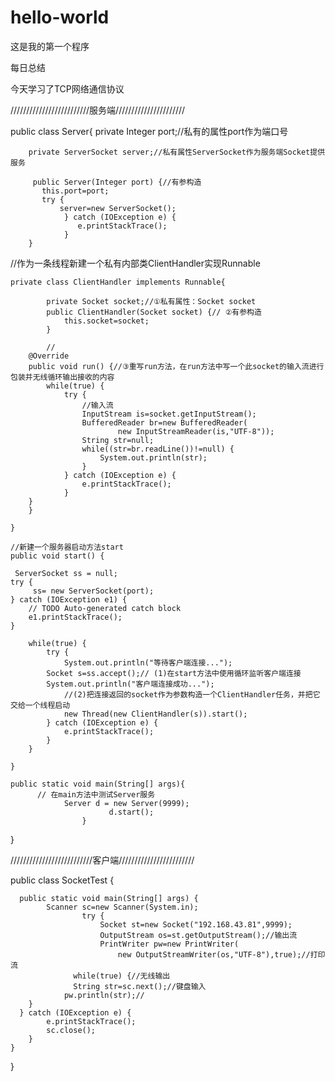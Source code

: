 # hello-world

这是我的第一个程序

每日总结

今天学习了TCP网络通信协议

/////////////////////////服务端//////////////////////

public class Server{
	 private Integer port;//私有的属性port作为端口号
   
	    private ServerSocket server;//私有属性ServerSocket作为服务端Socket提供服务
	
    	 public Server(Integer port) {//有参构造
		   this.port=port;
		   try {
		  	   server=new ServerSocket();
	        	} catch (IOException e) {
			       e.printStackTrace();
		        }
	    }

//作为一条线程新建一个私有内部类ClientHandler实现Runnable

	private class ClientHandler implements Runnable{
      
			private Socket socket;//①私有属性：Socket socket
			public ClientHandler(Socket socket) {// ②有参构造
				this.socket=socket;
			}
			
			//
		@Override
		public void run() {//③重写run方法，在run方法中写一个此socket的输入流进行包装并无线循环输出接收的内容
			while(true) {
				try {
					//输入流
					InputStream is=socket.getInputStream();
					BufferedReader br=new BufferedReader(
							new InputStreamReader(is,"UTF-8"));
					String str=null;
					while((str=br.readLine())!=null) {
						System.out.println(str);
					}
				} catch (IOException e) {
					e.printStackTrace();
				}
		}
		}
		
	}

	//新建一个服务器启动方法start
	public void start() {
     
	 ServerSocket ss = null;
	try {
		 ss= new ServerSocket(port);
	} catch (IOException e1) {
		// TODO Auto-generated catch block
		e1.printStackTrace();
	}

		while(true) {
			try {
				System.out.println("等待客户端连接...");
			Socket s=ss.accept();// (1)在start方法中使用循环监听客户端连接
			System.out.println("客户端连接成功...");
				//(2)把连接返回的socket作为参数构造一个ClientHandler任务，并把它交给一个线程启动
				new Thread(new ClientHandler(s)).start();
			} catch (IOException e) {
				e.printStackTrace();
			}
		}
		
	}
  
    public static void main(String[] args){
          // 在main方法中测试Server服务
                Server d = new Server(9999); 
		                  d.start();
                    }
 }

//////////////////////////客户端////////////////////////

  public class SocketTest {

      public static void main(String[] args) {
          	Scanner sc=new Scanner(System.in);
	                try {
	                	Socket st=new Socket("192.168.43.81",9999);
	                  	OutputStream os=st.getOutputStream();//输出流
		                PrintWriter pw=new PrintWriter(
				            new OutputStreamWriter(os,"UTF-8"),true);//打印流
		          while(true) {//无线输出
			      String str=sc.next();//键盘输入
		    	pw.println(str);//
	  	}
	  } catch (IOException e) {
		    e.printStackTrace();
		    sc.close();
	    }
    }
  }

